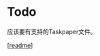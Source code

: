 # Todo

应该要有支持的Taskpaper文件。

[[readme]]

[//begin]: # "Autogenerated link references for markdown compatibility"
[readme]: readme "Foam"
[//end]: # "Autogenerated link references"
